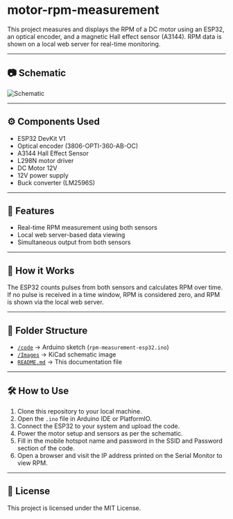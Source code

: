 # motor-rpm-measurement
This project measures and displays the RPM of a DC motor using an ESP32, an optical encoder, and a magnetic Hall effect sensor (A3144). RPM data is shown on a local web server for real-time monitoring.

---

## 📷 Schematic

![Schematic](Images/kicad_schematic.png)

---

## ⚙️ Components Used
- ESP32 DevKit V1
- Optical encoder (3806-OPTI-360-AB-OC)
- A3144 Hall Effect Sensor
- L298N motor driver
- DC Motor 12V
- 12V power supply
- Buck converter (LM2596S)

---

## 🚀 Features
- Real-time RPM measurement using both sensors
- Local web server-based data viewing
- Simultaneous output from both sensors

---

## 🧠 How it Works
The ESP32 counts pulses from both sensors and calculates RPM over time. If no pulse is received in a time window, RPM is considered zero, and RPM is shown via the local web server.

---

## 📁 Folder Structure

- [`/code`](./code) → Arduino sketch (`rpm-measurement-esp32.ino`)
- [`/Images`](./Images) → KiCad schematic image
- [`README.md`](./README.md) → This documentation file


---

## 🛠️ How to Use
1. Clone this repository to your local machine.
2. Open the `.ino` file in Arduino IDE or PlatformIO.
3. Connect the ESP32 to your system and upload the code.
4. Power the motor setup and sensors as per the schematic.
5. Fill in the mobile hotspot name and password in the SSID and Password section of the code.
6. Open a browser and visit the IP address printed on the Serial Monitor to view RPM.

---

## 📎 License
This project is licensed under the MIT License.

